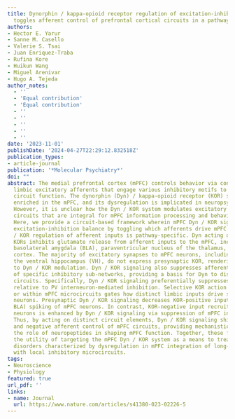```yaml
---
title: Dynorphin / kappa-opioid receptor regulation of excitation-inhibition balance
  toggles afferent control of prefrontal cortical circuits in a pathway-specific manner
authors:
- Hector E. Yarur
- Sanne M. Casello
- Valerie S. Tsai
- Juan Enriquez-Traba
- Rufina Kore
- Huikun Wang
- Miguel Arenivar
- Hugo A. Tejeda
author_notes:
  - ''
  - 'Equal contribution'
  - 'Equal contribution'
  - ''
  - ''
  - ''
  - ''
  - ''
date: '2023-11-01'
publishDate: '2024-04-27T22:29:12.832518Z'
publication_types:
- article-journal
publication: '*Molecular Psychiatry*'
doi: ""
abstract: The medial prefrontal cortex (mPFC) controls behavior via connections with
  limbic excitatory afferents that engage various inhibitory motifs to shape mPFC
  circuit function. The dynorphin (Dyn) / kappa-opioid receptor (KOR) system is highly
  enriched in the mPFC, and its dysregulation is implicated in neuropsychiatric disorders.
  However, it is unclear how the Dyn / KOR system modulates excitatory and inhibitory
  circuits that are integral for mPFC information processing and behavioral control.
  Here, we provide a circuit-based framework wherein mPFC Dyn / KOR signaling regulates
  excitation-inhibition balance by toggling which afferents drive mPFC neurons. Dyn
  / KOR regulation of afferent inputs is pathway-specific. Dyn acting on presynaptic
  KORs inhibits glutamate release from afferent inputs to the mPFC, including the
  basolateral amygdala (BLA), paraventricular nucleus of the thalamus, and contralateral
  cortex. The majority of excitatory synapses to mPFC neurons, including those from
  the ventral hippocampus (VH), do not express presynaptic KOR, rendering them insensitive
  to Dyn / KOR modulation. Dyn / KOR signaling also suppresses afferent-driven recruitment
  of specific inhibitory sub-networks, providing a basis for Dyn to disinhibit mPFC
  circuits. Specifically, Dyn / KOR signaling preferentially suppresses SST interneuron-
  relative to PV interneuron-mediated inhibition. Selective KOR action on afferents
  or within mPFC microcircuits gates how distinct limbic inputs drive spiking in mPFC
  neurons. Presynaptic Dyn / KOR signaling decreases KOR-positive input-driven (e.g.
  BLA) spiking of mPFC neurons. In contrast, KOR-negative input recruitment of mPFC
  neurons is enhanced by Dyn / KOR signaling via suppression of mPFC inhibitory microcircuits.
  Thus, by acting on distinct circuit elements, Dyn / KOR signaling shifts KOR-positive
  and negative afferent control of mPFC circuits, providing mechanistic insights into
  the role of neuropeptides in shaping mPFC function. Together, these findings highlight
  the utility of targeting the mPFC Dyn / KOR system as a means to treat neuropsychiatric
  disorders characterized by dysregulation in mPFC integration of long-range afferents
  with local inhibitory microcircuits.
tags:
- Neuroscience
- Physiology
featured: true
url_pdf: ''
links:
- name: Journal
  url: https://www.nature.com/articles/s41380-023-02226-5
---
```

